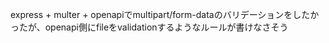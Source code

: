 express + multer + openapiでmultipart/form-dataのバリデーションをしたかったが、openapi側にfileをvalidationするようなルールが書けなさそう
